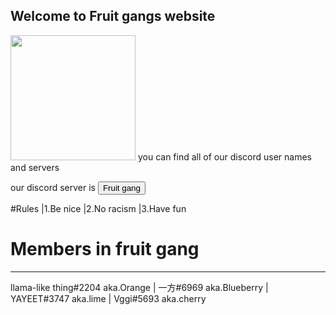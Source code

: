 ## Welcome to Fruit gangs website
<img src="https://pixlr.com/9b5b3f0d-6213-439b-95da-a9b3c0d6ce72" height="200"/>
you can find all of our discord user names and servers

our discord server is <a href="https://discord.gg/XUKTCrkA"><button>Fruit gang</button></a>


#Rules
|1.Be nice
|2.No racism 
|3.Have fun






# Members in fruit gang
--------------------------------------------------
llama-like thing#2204 aka.Orange  | 一方#6969 aka.Blueberry |  YAYEET#3747 aka.lime |  Vggi#5693 aka.cherry

